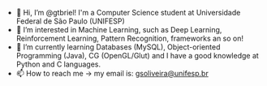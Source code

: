 - 👋 Hi, I’m @gtbriel!
  I'm a Computer Science student at Universidade Federal de São Paulo (UNIFESP)  
- 👀 I’m interested in Machine Learning, such as Deep Learning, Reinforcement Learning, Pattern Recognition, frameworks an so on!
- 🌱 I’m currently learning Databases (MySQL), Object-oriented Programming (Java), CG (OpenGL/Glut) and I have a good knowledge at Python and C languages.
- 📫 How to reach me -> my email is: gsoliveira@unifesp.br

<!---
gtbriel/gtbriel is a ✨ special ✨ repository because its `README.md` (this file) appears on your GitHub profile.
You can click the Preview link to take a look at your changes.
--->
